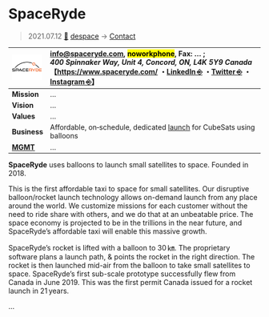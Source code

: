 # SpaceRyde
> 2021.07.12 [🚀](../../index/index.md) [despace](../index.md) → [Contact](../contact.md)

|[![](../f/con/s/spaceryde_logo1_thumb.png)](../f/con/s/spaceryde_logo1.png)|<info@spaceryde.com>, <mark>noworkphone</mark>, Fax: … ;<br> *400 Spinnaker Way, Unit 4, Concord, ON, L4K 5Y9 Canada*<br> 【<https://www.spaceryde.com/> ・[LinkedIn ⎆](https://www.linkedin.com/company/spaceryde) ・[Twitter ⎆](https://twitter.com/Space_Ryde) ・[Instagram ⎆](https://www.instagram.com/spaceryde/)】|
|:--|:--|
|**Mission**|…|
|**Vision**|…|
|**Values**|…|
|**Business**|Affordable, on‑schedule, dedicated [launch](lv.md) for CubeSats using balloons|
|**[MGMT](../mgmt.md)**|…|

**SpaceRyde** uses balloons to launch small satellites to space. Founded in 2018.

This is the first affordable taxi to space for small satellites. Our disruptive balloon/rocket launch technology allows on-demand launch from any place around the world. We customize missions for each customer without the need to ride share with others, and we do that at an unbeatable price. The space economy is projected to be in the trillions in the near future, and SpaceRyde’s affordable taxi will enable this massive growth.

SpaceRyde’s rocket is lifted with a balloon to 30 ㎞. The proprietary software plans a launch path, & points the rocket in the right direction. The rocket  is then launched mid-air from the balloon to take small satellites to space. SpaceRyde’s first sub-scale prototype successfully flew from Canada in June 2019. This was the first permit Canada issued for a rocket launch in 21 years.

<p style="page-break-after:always"> </p>

…
